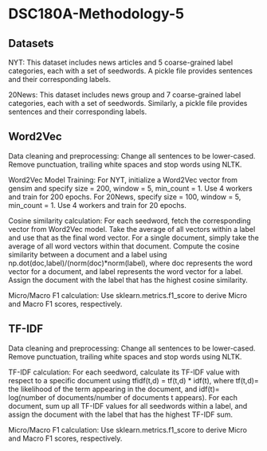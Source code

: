 # DSC180A-Methodology-5

## Datasets
NYT: This dataset includes news articles and 5 coarse-grained label categories, each with a set of seedwords. A pickle file provides sentences and their corresponding labels.

20News: This dataset includes news group and 7 coarse-grained label categories, each with a set of seedwords. Similarly, a pickle file provides sentences and their corresponding labels. 

## Word2Vec
Data cleaning and preprocessing: Change all sentences to be lower-cased. Remove punctuation, trailing white spaces and stop words using NLTK. 

Word2Vec Model Training: For NYT, initialize a Word2Vec vector from gensim and specify size = 200, window = 5, min_count = 1. Use 4 workers and train for 200 epochs. For 20News, specify size = 100, window = 5, min_count = 1. Use 4 workers and train for 20 epochs. 

Cosine similarity calculation: For each seedword, fetch the corresponding vector from Word2Vec model. Take the average of all vectors within a label and use that as the final word vector. For a single document, simply take the average of all word vectors within that document. Compute the cosine similarity between a document and a label using np.dot(doc,label)/(norm(doc)*norm(label), where doc represents the word vector for a document, and label represents the word vector for a label. Assign the document with the label that has the highest cosine similarity.

Micro/Macro F1 calculation: Use sklearn.metrics.f1_score to derive Micro and Macro F1 scores, respectively.

## TF-IDF
Data cleaning and preprocessing: Change all sentences to be lower-cased. Remove punctuation, trailing white spaces and stop words using NLTK.

TF-IDF calculation: For each seedword, calculate its TF-IDF value with respect to a specific document using tfidf(t,d) = tf(t,d) * idf(t), where tf(t,d)= the likelihood of the term appearing in the document, and idf(t)= log(number of documents/number of documents t appears). For each document, sum up all TF-IDF values for all seedwords within a label, and assign the document with the label that has the highest TF-IDF sum.

Micro/Macro F1 calculation: Use sklearn.metrics.f1_score to derive Micro and Macro F1 scores, respectively.
